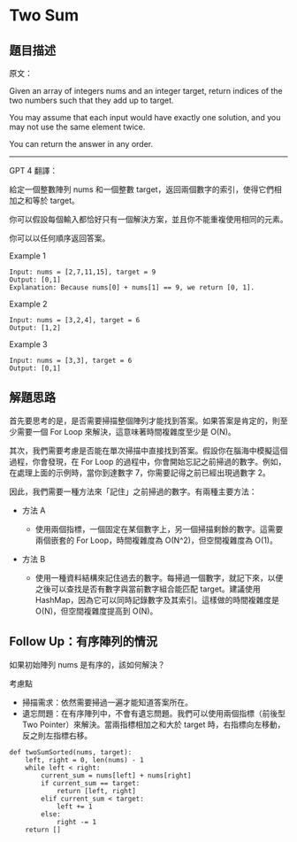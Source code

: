 # Two Sum

## 題目描述
原文：

Given an array of integers nums and an integer target, return indices of the two numbers such that they add up to target.

You may assume that each input would have exactly one solution, and you may not use the same element twice.

You can return the answer in any order.

----

GPT 4 翻譯：

給定一個整數陣列 nums 和一個整數 target，返回兩個數字的索引，使得它們相加之和等於 target。

你可以假設每個輸入都恰好只有一個解決方案，並且你不能重複使用相同的元素。

你可以以任何順序返回答案。

Example 1
```
Input: nums = [2,7,11,15], target = 9
Output: [0,1]
Explanation: Because nums[0] + nums[1] == 9, we return [0, 1].
```

Example 2
```
Input: nums = [3,2,4], target = 6
Output: [1,2]
```
Example 3
```
Input: nums = [3,3], target = 6
Output: [0,1]
```

## 解題思路

首先要思考的是，是否需要掃描整個陣列才能找到答案。如果答案是肯定的，則至少需要一個 For Loop 來解決，這意味著時間複雜度至少是 O(N)。

其次，我們需要考慮是否能在單次掃描中直接找到答案。假設你在腦海中模擬這個過程，你會發現，在 For Loop 的過程中，你會開始忘記之前掃過的數字。例如，在處理上面的示例時，當你到達數字 7，你需要記得之前已經出現過數字 2。

因此，我們需要一種方法來「記住」之前掃過的數字。有兩種主要方法：

* 方法 A
    * 使用兩個指標，一個固定在某個數字上，另一個掃描剩餘的數字。這需要兩個嵌套的 For Loop，時間複雜度為 O(N^2)，但空間複雜度為 O(1)。

* 方法 B
    * 使用一種資料結構來記住過去的數字。每掃過一個數字，就記下來，以便之後可以查找是否有數字與當前數字組合能匹配 target。建議使用 HashMap，因為它可以同時記錄數字及其索引。這樣做的時間複雜度是 O(N)，但空間複雜度提高到 O(N)。

## Follow Up：有序陣列的情況
如果初始陣列 nums 是有序的，該如何解決？

考慮點
* 掃描需求：依然需要掃過一遍才能知道答案所在。
* 遺忘問題：在有序陣列中，不會有遺忘問題。我們可以使用兩個指標（前後型 Two Pointer）來解決。當兩指標相加之和大於 target 時，右指標向左移動，反之則左指標右移。

```
def twoSumSorted(nums, target):
    left, right = 0, len(nums) - 1
    while left < right:
        current_sum = nums[left] + nums[right]
        if current_sum == target:
            return [left, right]
        elif current_sum < target:
            left += 1
        else:
            right -= 1
    return []    
```